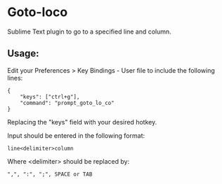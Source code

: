 Goto-loco
=========

Sublime Text plugin to go to a specified line and column.

Usage:
---------
Edit your Preferences > Key Bindings - User file to include the following lines:

  	{ 
	  	"keys": ["ctrl+g"], 
	  	"command": "prompt_goto_lo_co" 
  	}

Replacing the "keys" field with your desired hotkey.

Input should be entered in the following format:
  
  	line<delimiter>column
  
Where \<delimiter\> should be replaced by: 
	
	",", ":", ";", SPACE or TAB
